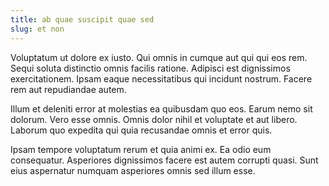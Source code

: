 ```yaml
---
title: ab quae suscipit quae sed
slug: et non
---
```


Voluptatum ut dolore ex iusto. Qui omnis in cumque aut qui qui eos rem. Sequi soluta distinctio omnis facilis ratione. Adipisci est dignissimos exercitationem. Ipsam eaque necessitatibus qui incidunt nostrum. Facere rem aut repudiandae autem.

Illum et deleniti error at molestias ea quibusdam quo eos. Earum nemo sit dolorum. Vero esse omnis. Omnis dolor nihil et voluptate et aut libero. Laborum quo expedita qui quia recusandae omnis et error quis.

Ipsam tempore voluptatum rerum et quia animi ex. Ea odio eum consequatur. Asperiores dignissimos facere est autem corrupti quasi. Sunt eius aspernatur numquam asperiores omnis sed illum esse.
